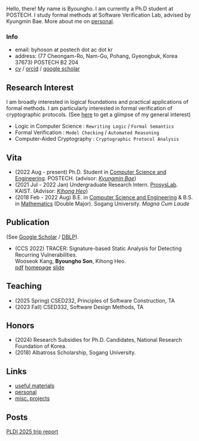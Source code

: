 Hello, there!
My name is Byoungho. I am currently a Ph.D student at POSTECH. 
I study formal methods at Software Verification Lab, advised by Kyungmin Bae.
More about me on [personal](/personal.md).

### Info
* email: byhoson at postech dot ac dot kr
* address: (77 Cheongam-Ro, Nam-Gu, Pohang, Gyeongbuk, Korea 37673) POSTECH B2 204
* [cv](/asset/cv.pdf) / [orcid](https://orcid.org/0000-0001-6482-1789) / [google scholar](https://scholar.google.com/citations?user=KjO0D04AAAAJ&hl=en) 

## Research Interest
I am broadly interested in logical foundations and practical applications of formal methods.
I am particularly interested in formal verification of cryptographic protocols.
(See [here](/archive.md) to get a glimpse of my general interest)
* Logic in Computer Science : `Rewriting Logic` / `Formal Semantics`
* Formal Verification : `Model Checking` / `Automated Reasoning`
* Computer-Aided Cryptography : `Cryptographic Protocol Analysis`

## Vita
* (2022 Aug - present) Ph.D. Student in [Computer Science and Engineering](https://cse.postech.ac.kr). POSTECH. 
  (advisor: [*Kyungmin Bae*](http://sv.postech.ac.kr/~kmbae))
* (2021 Jul - 2022 Jan) Undergraduate Research Intern. [ProsysLab](https://prosys.kaist.ac.kr). 
  KAIST. (Advisor: [*Kihong Heo*](https://kihongheo.kaist.ac.kr))
* (2018 Feb - 2022 Aug)
  B.E. in [Computer Science and Engineering](https://cs.sogang.ac.kr/cs/index_new.html) 
  & B.S. in [Mathematics](https://math.sogang.ac.kr/math/index_new.html) (Double Major). 
  Sogang University. *Magna Cum Laude*

## Publication
(See [Google Scholar](https://scholar.google.com/citations?user=KjO0D04AAAAJ&hl=en) / [DBLP](https://dblp.org/pid/332/2908.html)).
* (CCS 2022) TRACER: Signature-based Static Analysis for Detecting Recurring Vulnerabilities. \
Wooseok Kang, **Byoungho Son**, Kihong Heo.\
[pdf](/asset/publications/ccs22.pdf)
[homepage](https://prosys.kaist.ac.kr/tracer)
[slide](https://prosys.kaist.ac.kr/publications/ccs22-slides.pdf)

## Teaching
* (2025 Spring) CSED232, Principles of Software Construction, TA
* (2023 Fall) CSED332, Software Design Methods, TA

## Honors
* (2024) Research Subsidies for Ph.D. Candidates, National Research Foundation of Korea.
* (2018) Albatross Scholarship, Sogang University.

## Links
* [useful materials](/archive.md)
* [personal](/personal.md)
* [misc. projects](/project.md)

## Posts
[PLDI 2025 trip report](/post/pldi2025.md)
